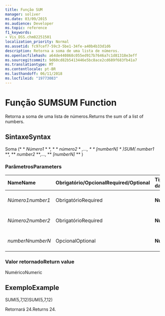```yaml
---
title: Função SUM
manager: soliver
ms.date: 03/09/2015
ms.audience: Developer
ms.topic: reference
f1_keywords:
- Vis_DSS.chm82251501
localization_priority: Normal
ms.assetid: fc97cef7-59c3-5be1-34fe-a40b4b33d1d6
description: Retorna a soma de uma lista de números.
ms.openlocfilehash: a64de440868c055ed917b7646a7c1d81318e3eff
ms.sourcegitcommit: 9d60cd82b5413446e5bc8ace2cd689f683fb41a7
ms.translationtype: MT
ms.contentlocale: pt-BR
ms.lasthandoff: 06/11/2018
ms.locfileid: "19773083"
---
```

# <a name="sum-function"></a><span data-ttu-id="5f983-103">Função SUM</span><span class="sxs-lookup"><span data-stu-id="5f983-103">SUM Function</span></span>

<span data-ttu-id="5f983-104">Retorna a soma de uma lista de números.</span><span class="sxs-lookup"><span data-stu-id="5f983-104">Returns the sum of a list of numbers.</span></span>
  
## <a name="syntax"></a><span data-ttu-id="5f983-105">Sintaxe</span><span class="sxs-lookup"><span data-stu-id="5f983-105">Syntax</span></span>

<span data-ttu-id="5f983-106">Soma (* * *Número1* * *, * * *número2* * *,..., * * *[numberN]* * *)</span><span class="sxs-lookup"><span data-stu-id="5f983-106">SUM(** *number1* **, ** *number2* **,..., ** *[numberN]* ** )</span></span> 
  
### <a name="parameters"></a><span data-ttu-id="5f983-107">Parâmetros</span><span class="sxs-lookup"><span data-stu-id="5f983-107">Parameters</span></span>

|<span data-ttu-id="5f983-108">**Name**</span><span class="sxs-lookup"><span data-stu-id="5f983-108">**Name**</span></span>|<span data-ttu-id="5f983-109">**Obrigatório/Opcional**</span><span class="sxs-lookup"><span data-stu-id="5f983-109">**Required/Optional**</span></span>|<span data-ttu-id="5f983-110">**Tipo de dados**</span><span class="sxs-lookup"><span data-stu-id="5f983-110">**Data Type**</span></span>|<span data-ttu-id="5f983-111">**Descrição**</span><span class="sxs-lookup"><span data-stu-id="5f983-111">**Description**</span></span>|
|:-----|:-----|:-----|:-----|
| <span data-ttu-id="5f983-112">_Número1_</span><span class="sxs-lookup"><span data-stu-id="5f983-112">_number1_</span></span> <br/> |<span data-ttu-id="5f983-113">Obrigatório</span><span class="sxs-lookup"><span data-stu-id="5f983-113">Required</span></span>  <br/> |<span data-ttu-id="5f983-114">**Numérico**</span><span class="sxs-lookup"><span data-stu-id="5f983-114">**Numeric**</span></span> <br/> |<span data-ttu-id="5f983-115">O primeiro número.</span><span class="sxs-lookup"><span data-stu-id="5f983-115">The first number.</span></span>  <br/> |
| <span data-ttu-id="5f983-116">_Número2_</span><span class="sxs-lookup"><span data-stu-id="5f983-116">_number2_</span></span> <br/> |<span data-ttu-id="5f983-117">Obrigatório</span><span class="sxs-lookup"><span data-stu-id="5f983-117">Required</span></span>  <br/> |<span data-ttu-id="5f983-118">**Numérico**</span><span class="sxs-lookup"><span data-stu-id="5f983-118">**Numeric**</span></span> <br/> |<span data-ttu-id="5f983-119">O segundo número.</span><span class="sxs-lookup"><span data-stu-id="5f983-119">The second number.</span></span>  <br/> |
| <span data-ttu-id="5f983-120">_numberN_</span><span class="sxs-lookup"><span data-stu-id="5f983-120">_numberN_</span></span> <br/> |<span data-ttu-id="5f983-121">Opcional</span><span class="sxs-lookup"><span data-stu-id="5f983-121">Optional</span></span>  <br/> |<span data-ttu-id="5f983-122">**Numérico**</span><span class="sxs-lookup"><span data-stu-id="5f983-122">**Numeric**</span></span> <br/> |<span data-ttu-id="5f983-123">O enésimo número.</span><span class="sxs-lookup"><span data-stu-id="5f983-123">The nth number.</span></span>  <br/> |
   
### <a name="return-value"></a><span data-ttu-id="5f983-124">Valor retornado</span><span class="sxs-lookup"><span data-stu-id="5f983-124">Return value</span></span>

<span data-ttu-id="5f983-125">Numérico</span><span class="sxs-lookup"><span data-stu-id="5f983-125">Numeric</span></span>
  
## <a name="example"></a><span data-ttu-id="5f983-126">Exemplo</span><span class="sxs-lookup"><span data-stu-id="5f983-126">Example</span></span>

<span data-ttu-id="5f983-127">SUM(5,7,12)</span><span class="sxs-lookup"><span data-stu-id="5f983-127">SUM(5,7,12)</span></span>
  
<span data-ttu-id="5f983-128">Retornará 24.</span><span class="sxs-lookup"><span data-stu-id="5f983-128">Returns 24.</span></span>
  

